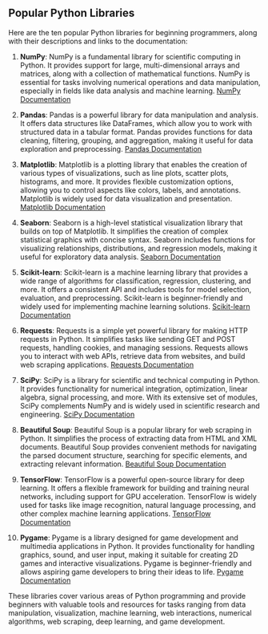 ## Popular Python Libraries 

Here are the ten popular Python libraries for beginning programmers, along with their descriptions and links to the documentation:

1. **NumPy**: NumPy is a fundamental library for scientific computing in Python. It provides support for large, multi-dimensional arrays and matrices, along with a collection of mathematical functions. NumPy is essential for tasks involving numerical operations and data manipulation, especially in fields like data analysis and machine learning. [NumPy Documentation](https://numpy.org/doc/stable/)

2. **Pandas**: Pandas is a powerful library for data manipulation and analysis. It offers data structures like DataFrames, which allow you to work with structured data in a tabular format. Pandas provides functions for data cleaning, filtering, grouping, and aggregation, making it useful for data exploration and preprocessing. [Pandas Documentation](https://pandas.pydata.org/docs/)

3. **Matplotlib**: Matplotlib is a plotting library that enables the creation of various types of visualizations, such as line plots, scatter plots, histograms, and more. It provides flexible customization options, allowing you to control aspects like colors, labels, and annotations. Matplotlib is widely used for data visualization and presentation. [Matplotlib Documentation](https://matplotlib.org/stable/contents.html)

4. **Seaborn**: Seaborn is a high-level statistical visualization library that builds on top of Matplotlib. It simplifies the creation of complex statistical graphics with concise syntax. Seaborn includes functions for visualizing relationships, distributions, and regression models, making it useful for exploratory data analysis. [Seaborn Documentation](https://seaborn.pydata.org/)

5. **Scikit-learn**: Scikit-learn is a machine learning library that provides a wide range of algorithms for classification, regression, clustering, and more. It offers a consistent API and includes tools for model selection, evaluation, and preprocessing. Scikit-learn is beginner-friendly and widely used for implementing machine learning solutions. [Scikit-learn Documentation](https://scikit-learn.org/stable/documentation.html)

6. **Requests**: Requests is a simple yet powerful library for making HTTP requests in Python. It simplifies tasks like sending GET and POST requests, handling cookies, and managing sessions. Requests allows you to interact with web APIs, retrieve data from websites, and build web scraping applications. [Requests Documentation](https://docs.python-requests.org/en/latest/)

7. **SciPy**: SciPy is a library for scientific and technical computing in Python. It provides functionality for numerical integration, optimization, linear algebra, signal processing, and more. With its extensive set of modules, SciPy complements NumPy and is widely used in scientific research and engineering. [SciPy Documentation](https://docs.scipy.org/doc/scipy/reference/)

8. **Beautiful Soup**: Beautiful Soup is a popular library for web scraping in Python. It simplifies the process of extracting data from HTML and XML documents. Beautiful Soup provides convenient methods for navigating the parsed document structure, searching for specific elements, and extracting relevant information. [Beautiful Soup Documentation](https://www.crummy.com/software/BeautifulSoup/bs4/doc/)

9. **TensorFlow**: TensorFlow is a powerful open-source library for deep learning. It offers a flexible framework for building and training neural networks, including support for GPU acceleration. TensorFlow is widely used for tasks like image recognition, natural language processing, and other complex machine learning applications. [TensorFlow Documentation](https://www.tensorflow.org/api_docs)

10. **Pygame**: Pygame is a library designed for game development and multimedia applications in Python. It provides functionality for handling graphics, sound, and user input, making it suitable for creating 2D games and interactive visualizations. Pygame is beginner-friendly and allows aspiring game developers to bring their ideas to life. [Pygame Documentation](https://www.pygame.org/docs/)

These libraries cover various areas of Python programming and provide beginners with valuable tools and resources for tasks ranging from data manipulation, visualization, machine learning, web interactions, numerical algorithms, web scraping, deep learning, and game development.
